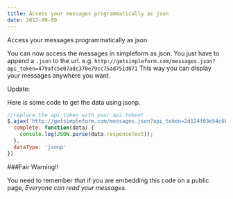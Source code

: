 ```yaml
---
title: Access your messages programmatically as json
date: 2012-09-09
---
```


Access your messages programmatically as json

You can now access the messages in simpleform as json. You just have to append a `.json` to the url. e.g. `http://getsimpleform.com/messages.json?api_token=479afc5e07adc370e79cc75ad751d071` This way you can display your messages anywhere you want.

Update:

Here is some code to get the data using jsonp.

~~~javascript
//replace the api_token with your api token!
$.ajax('http://getsimpleform.com/messages.json?api_token=2d124f03e54c6bf83ae49ab756c4d04c', {
  complete: function(data) {
    console.log(JSON.parse(data.responseText));
  },
  dataType: 'jsonp'
})
~~~

###Fair Warning!!

You need to remember that if you are embedding this code on a public page, *Everyone can read your messages*.

